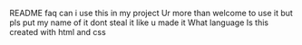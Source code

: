 README faq
can i use this in my project
Ur more than welcome to use it but pls put my name of it dont steal it like u made it
What language Is this created with html and css
